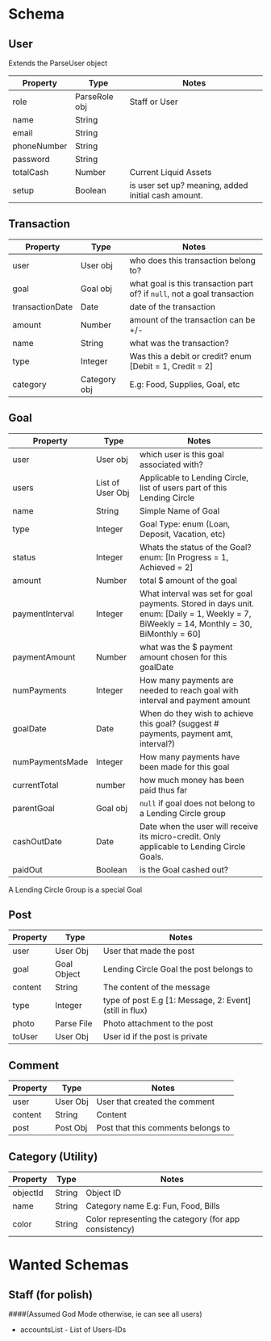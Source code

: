 # Schema

## User
Extends the ParseUser object

**Property** | **Type** | **Notes**
--- | --- | ---
role | ParseRole obj | Staff or User
name | String
email | String
phoneNumber | String
password | String
totalCash | Number | Current Liquid Assets
setup | Boolean | is user set up? meaning, added initial cash amount.

## Transaction

**Property** | **Type** | **Notes**
--- | --- | ---
user | User obj | who does this transaction belong to?
goal | Goal obj | what goal is this transaction part of? if `null`, not a goal transaction
transactionDate | Date | date of the transaction
amount | Number | amount of the transaction can be +/-
name | String | what was the transaction?
type | Integer | Was this a debit or credit? enum [Debit = 1, Credit = 2]
category | Category obj | E.g: Food, Supplies, Goal, etc

## Goal

**Property** | **Type** | **Notes**
--- | --- | ---
user | User obj | which user is this goal associated with?
users | List of User Obj | Applicable to Lending Circle, list of users part of this Lending Circle
name | String | Simple Name of Goal
type | Integer | Goal Type: enum (Loan, Deposit, Vacation, etc)
status | Integer | Whats the status of the Goal? enum: [In Progress = 1, Achieved = 2]
amount | Number | total $ amount of the goal
paymentInterval | Integer | What interval was set for goal payments. Stored in days unit. enum: [Daily = 1, Weekly = 7, BiWeekly = 14, Monthly = 30, BiMonthly = 60]
paymentAmount | Number | what was the $ payment amount chosen for this goalDate
numPayments | Integer | How many payments are needed to reach goal with interval and payment amount
goalDate | Date | When do they wish to achieve this goal? (suggest # payments, payment amt, interval?)
numPaymentsMade | Integer | How many payments have been made for this goal
currentTotal | number | how much money has been paid thus far
parentGoal | Goal obj | `null` if goal does not belong to a Lending Circle group
cashOutDate | Date | Date when the user will receive its micro-credit. Only applicable to Lending Circle Goals.
paidOut | Boolean | is the Goal cashed out?

A Lending Circle Group is a special Goal

## Post

**Property** | **Type** | **Notes**
--- | --- | ---
user | User Obj | User that made the post
goal | Goal Object | Lending Circle Goal the post belongs to
content | String | The content of the message
type | Integer | type of post E.g [1: Message, 2: Event] (still in flux)
photo | Parse File | Photo attachment to the post
toUser | User Obj | User id if the post is private

## Comment

**Property** | **Type** | **Notes**
--- | --- | ---
user | User Obj | User that created the comment
content | String | Content
post | Post Obj | Post that this comments belongs to


## Category (Utility)

**Property** | **Type** | **Notes**
--- | --- | ---
objectId | String | Object ID
name | String | Category name E.g: Fun, Food, Bills
color | String | Color representing the category (for app consistency)

Wanted Schemas
===============

## Staff (for polish)
####(Assumed God Mode otherwise, ie can see all users)

* accountsList - List of Users-IDs
